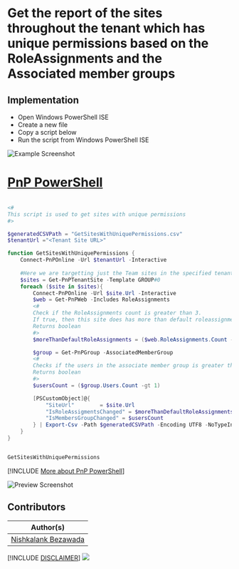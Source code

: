 

# Get the report of the sites throughout the tenant which has unique permissions based on the RoleAssignments and the Associated member groups


## Implementation

- Open Windows PowerShell ISE
- Create a new file
- Copy a script  below
- Run the script from Windows PowerShell ISE

![Example Screenshot](assets/example.png)

# [PnP PowerShell](#tab/pnpps)

```powershell

<#
This script is used to get sites with unique permissions
#>

$generatedCSVPath = "GetSitesWithUniquePermissions.csv"
$tenantUrl ="<Tenant Site URL>"

function GetSitesWithUniquePermissions {
    Connect-PnPOnline -Url $tenantUrl -Interactive
    
    #Here we are targetting just the Team sites in the specified tenant
    $sites = Get-PnPTenantSite -Template GROUP#0 
    foreach ($site in $sites){
        Connect-PnPOnline -Url $site.Url -Interactive
        $web = Get-PnPWeb -Includes RoleAssignments
        <#
        Check if the RoleAssignments count is greater than 3. 
        If true, then this site does has more than default roleassignments. 
        Returns boolean
        #>
        $moreThanDefaultRoleAssignments = ($web.RoleAssignments.Count -gt 3)

        $group = Get-PnPGroup -AssociatedMemberGroup
        <#
        Checks if the users in the associate member group is greater than 1 user. 
        Returns boolean
        #>
        $usersCount = ($group.Users.Count -gt 1)

        [PSCustomObject]@{
            "SiteUrl"        = $site.Url
            "IsRoleAssigmentsChanged" = $moreThanDefaultRoleAssignments
            "IsMembersGroupChanged" = $usersCount
        } | Export-Csv -Path $generatedCSVPath -Encoding UTF8 -NoTypeInformation -Delimiter ";" -Append
    }
}


GetSitesWithUniquePermissions


```
[!INCLUDE [More about PnP PowerShell](../../docfx/includes/MORE-PNPPS.md)]

![Preview Screenshot](assets/preview.png)


## Contributors

| Author(s) |
|-----------|
| [Nishkalank Bezawada](https://github.com/NishkalankBezawada) |


[!INCLUDE [DISCLAIMER](../../docfx/includes/DISCLAIMER.md)]
<img src="https://m365-visitor-stats.azurewebsites.net/script-samples/scripts/spo-get-sites-with-unique-permissions" aria-hidden="true" />